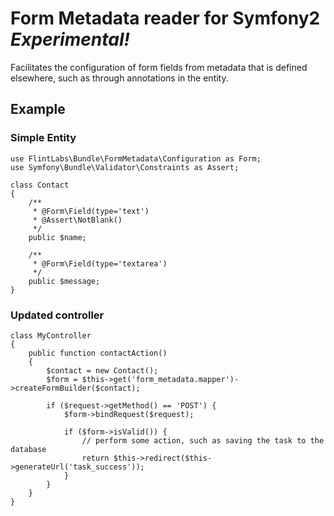 # Form Metadata reader for Symfony2 *Experimental!*

Facilitates the configuration of form fields from metadata that is defined elsewhere, such as through annotations
in the entity.

## Example

### Simple Entity

    use FlintLabs\Bundle\FormMetadata\Configuration as Form;
    use Symfony\Bundle\Validator\Constraints as Assert;

    class Contact
    {
        /**
         * @Form\Field(type='text')
         * @Assert\NotBlank()
         */
        public $name;

        /**
         * @Form\Field(type='textarea')
         */
        public $message;
    }

### Updated controller

    class MyController
    {
        public function contactAction()
        {
            $contact = new Contact();
            $form = $this->get('form_metadata.mapper')->createFormBuilder($contact);

            if ($request->getMethod() == 'POST') {
                $form->bindRequest($request);

                if ($form->isValid()) {
                    // perform some action, such as saving the task to the database
                    return $this->redirect($this->generateUrl('task_success'));
                }
            }
        }
    }